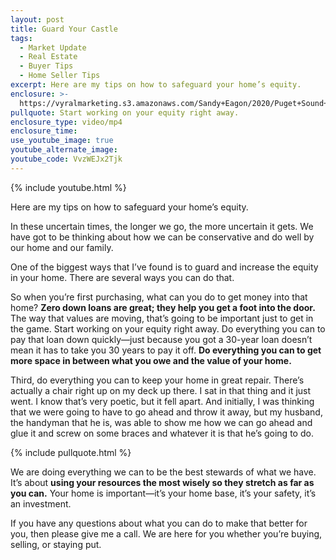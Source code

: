 ```yaml
---
layout: post
title: Guard Your Castle
tags:
  - Market Update
  - Real Estate
  - Buyer Tips
  - Home Seller Tips
excerpt: Here are my tips on how to safeguard your home’s equity.
enclosure: >-
  https://vyralmarketing.s3.amazonaws.com/Sandy+Eagon/2020/Puget+Sound+Real+Estate+Agent-+Safeguarding+Your+Equity.mp4
pullquote: Start working on your equity right away.
enclosure_type: video/mp4
enclosure_time:
use_youtube_image: true
youtube_alternate_image:
youtube_code: VvzWEJx2Tjk
---
```


{% include youtube.html %}

Here are my tips on how to safeguard your home’s equity.

In these uncertain times, the longer we go, the more uncertain it gets. We have got to be thinking about how we can be conservative and do well by our home and our family.

One of the biggest ways that I’ve found is to guard and increase the equity in your home. There are several ways you can do that.

So when you’re first purchasing, what can you do to get money into that home? **Zero down loans are great; they help you get a foot into the door.** The way that values are moving, that’s going to be important just to get in the game. Start working on your equity right away. Do everything you can to pay that loan down quickly—just because you got a 30-year loan doesn’t mean it has to take you 30 years to pay it off. **Do everything you can to get more space in between what you owe and the value of your home.**

Third, do everything you can to keep your home in great repair. There’s actually a chair right up on my deck up there. I sat in that thing and it just went. I know that’s very poetic, but it fell apart. And initially, I was thinking that we were going to have to go ahead and throw it away, but my husband, the handyman that he is, was able to show me how we can go ahead and glue it and screw on some braces and whatever it is that he’s going to do.

{% include pullquote.html %}

We are doing everything we can to be the best stewards of what we have. It’s about **using your resources the most wisely so they stretch as far as you can.** Your home is important—it’s your home base, it’s your safety, it’s an investment.

If you have any questions about what you can do to make that better for you, then please give me a call. We are here for you whether you’re buying, selling, or staying put.